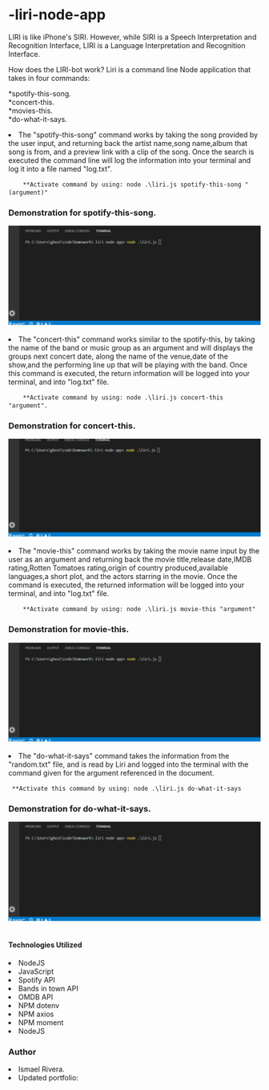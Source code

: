 # -liri-node-app

 LIRI is like iPhone's SIRI. However, while SIRI is a Speech Interpretation and Recognition Interface, LIRI is a Language Interpretation and Recognition Interface.

How does the LIRI-bot work? Liri is a command line Node application that takes in four commands:


 *spotify-this-song.<br>
 *concert-this.<br>
 *movies-this.<br>
 *do-what-it-says.<br>
 
<li> The "spotify-this-song" command works by taking the song provided by the user input, and returning back the artist name,song name,album that song is from, and a preview link with a clip of the song. Once the search is executed the command line will log the information into your terminal and log it into a file named "log.txt".

        **Activate command by using: node .\liri.js spotify-this-song "(argument)"  
<h3><b>Demonstration for spotify-this-song.</b></h3>
<img src="spotify-this.gif">    
</li><br>

<li> The "concert-this" command works similar to the spotify-this, by taking the name of the band or music group as an argument and will displays the groups next concert date, along the name of the venue,date of the show,and the performing line up that will be playing with the band. Once this command is executed, the return information will be logged into your terminal, and into "log.txt" file.

        **Activate command by using: node .\liri.js concert-this "argument".
<h3><b>Demonstration for concert-this.</b></h3>
<img src="concert-this gif.gif">


</li><br>
  <li>The "movie-this" command works by taking the movie name input by the user as an argument and returning back the movie title,release date,IMDB rating,Rotten Tomatoes rating,origin of country produced,available languages,a short plot, and the actors starring in the movie. Once the command is executed, the returned information will be logged into your terminal, and into "log.txt" file.

        **Activate command by using: node .\liri.js movie-this "argument"
<h3><b>Demonstration for movie-this.</b></h3>
<img src="movie-this.gif">
</li><br>

<li>The "do-what-it-says" command takes the information from the "random.txt" file, and is read by Liri and logged into the terminal with the command given for the argument referenced in the document.

     **Activate this command by using: node .\liri.js do-what-it-says
<h3><b>Demonstration for do-what-it-says.</b></h3>
<img src="do-what-it-says.gif">
</li><br>
<h4>Technologies Utilized</h4>
<li>NodeJS</li>
<li>JavaScript</li>
<li>Spotify API</li>
<li>Bands in town API</li>
<li>OMDB API</li>
<li>NPM dotenv</li>
<li>NPM axios</li>
<li>NPM moment</li>
<li>NodeJS</li>

<h3>Author</h3>
<li>Ismael Rivera.</li>
<li>Updated portfolio: <a href="../Bootstrap-Portfolio/portfolio.html"></a>